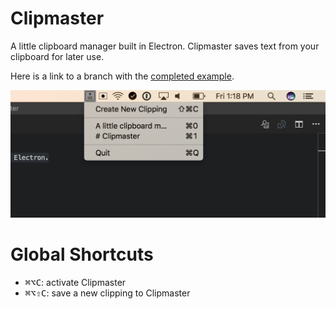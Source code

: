 # Clipmaster

A little clipboard manager built in Electron. Clipmaster saves text from your clipboard for later use.

Here is a link to a branch with the [completed example](https://github.com/electron-in-action/clipmaster/tree/completed-example).

![Clipmaster in Action](docs/example.png)

# Global Shortcuts

- <kbd>⌘⌥C</kbd>: activate Clipmaster
- <kbd>⌘⌥⇧C</kbd>: save a new clipping to Clipmaster
